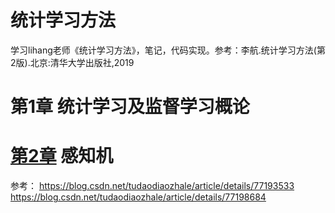 # 统计学习方法
学习lihang老师《统计学习方法》，笔记，代码实现。参考：李航.统计学习方法(第2版).北京:清华大学出版社,2019

# 第1章 统计学习及监督学习概论


# [第2章](https://github.com/RubbshiWei/StatisticalLearning-lihang/tree/master/Chap_2) 感知机
参考：
https://blog.csdn.net/tudaodiaozhale/article/details/77193533
https://blog.csdn.net/tudaodiaozhale/article/details/77198684

